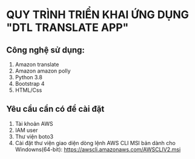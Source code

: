 # QUY TRÌNH TRIỂN KHAI ỨNG DỤNG "DTL TRANSLATE APP"
## Công nghệ sử dụng:
1. Amazon translate
2. Amazon amazon polly
3. Python 3.8
4. Bootstrap 4
5. HTML/Css
## Yêu cầu cần có để cài đặt
1. Tài khoản AWS
2. IAM user
3. Thư viện boto3
4. Cài đặt thư viện giao diện dòng lệnh AWS CLI MSI bản dành cho Windowns(64-bit): https://awscli.amazonaws.com/AWSCLIV2.msi
